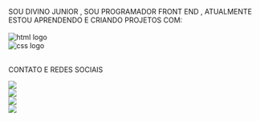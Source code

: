 SOU DIVINO JUNIOR , SOU PROGRAMADOR FRONT END , ATUALMENTE ESTOU APRENDENDO E CRIANDO PROJETOS COM:
<br/><BR/>
<img src="https://img.shields.io/badge/HTML5-E34F26?style=for-the-badge&logo=html5&logoColor=white" alt="html logo"/>
<br/>
<img src="https://img.shields.io/badge/CSS3-1572B6?style=for-the-badge&logo=css3&logoColor=white" alt="css logo"/>
<br/><br/>
<p>CONTATO E REDES SOCIAIS <P/>
 
<a href="http://linkedin.com/in/divino-vicente-2a7031250"> <img src="https://img.shields.io/badge/LinkedIn-0077B5?style=for-the-badge&logo=linkedin&logoColor=white" />
<br/>
  <a href="http://divinojunior22@gmail.com"> <img src="https://img.shields.io/badge/Gmail-D14836?style=for-the-badge&logo=gmail&logoColor=white" />
<br/>
   <a href="divinojunior22"/> <img src="https://img.shields.io/badge/Instagram-E4405F?style=for-the-badge&logo=instagram&logoColor=white" />
  <br/>
 <a href="2958118487"/> <img src="https://img.shields.io/badge/WhatsApp-25D366?style=for-the-badge&logo=whatsapp&logoColor=white" />





